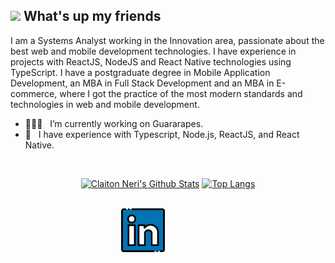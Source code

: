 ## <img src="https://media.giphy.com/media/hvRJCLFzcasrR4ia7z/giphy.gif" width="30px"> What's up my friends

I am a Systems Analyst working in the Innovation area, passionate about the best web and mobile development technologies. I have experience in projects with ReactJS, NodeJS and React Native technologies using TypeScript. I have a postgraduate degree in Mobile Application Development, an MBA in Full Stack Development and an MBA in E-commerce, where I got the practice of the most modern standards and technologies in web and mobile development.

- 🧑🏼‍💻 &nbsp;&nbsp;I’m currently working on Guararapes.
- 🚀 &nbsp;&nbsp;I have experience with Typescript, Node.js, ReactJS, and React Native.

<br/>

<div align="center" >

[![Claiton Neri's Github Stats](https://github-readme-stats.vercel.app/api?username=claitonneri&count_private=true&show_icons=true&theme=radical&bg_color=30,0d0d0d,191919&title_color=fff&text_color=fff&icon_color=79ff97)](https://github.com/anuraghazra/github-readme-stats)
[![Top Langs](https://github-readme-stats.vercel.app/api/top-langs/?username=claitonneri&layout=compact&theme=radical&bg_color=30,0d0d0d,191919&title_color=fff&text_color=fff&icon_color=79ff97)](https://github.com/anuraghazra/github-readme-stats)
  
  <br/>
  
<div style="align-self: center;align-items: center; display: flex; justify-content: space-between; width: 150px;" >
  <a href="https://www.linkedin.com/in/claitonneri/" target="_blank">
    <img src="https://raw.githubusercontent.com/claitonneri/claitonneri/main/linkedin.png" alt="LinkedIn" height="70">
  </a>
</div>
</div>

